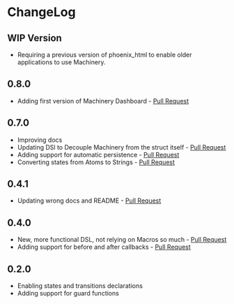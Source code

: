 # ChangeLog

## WIP Version
- Requiring a previous version of phoenix_html to enable older applications to use Machinery.

## 0.8.0
- Adding first version of Machinery Dashboard - [Pull Request](https://github.com/joaomdmoura/machinery/pull/14)

## 0.7.0
- Improving docs
- Updating DSl to Decouple Machinery from the struct itself - [Pull Request](https://github.com/joaomdmoura/machinery/pull/10)
- Adding support for automatic persistence - [Pull Request](https://github.com/joaomdmoura/machinery/pull/11)
- Converting states from Atoms to Strings - [Pull Request](https://github.com/joaomdmoura/machinery/pull/12)

## 0.4.1
- Updating wrong docs and README - [Pull Request](https://github.com/joaomdmoura/machinery/pull/5)

## 0.4.0
- New, more functional DSL, not relying on Macros so much - [Pull Request](https://github.com/joaomdmoura/machinery/pull/1)
- Adding support for before and after callbacks - [Pull Request](https://github.com/joaomdmoura/machinery/pull/2)

## 0.2.0
- Enabling states and transitions declarations
- Adding support for guard functions